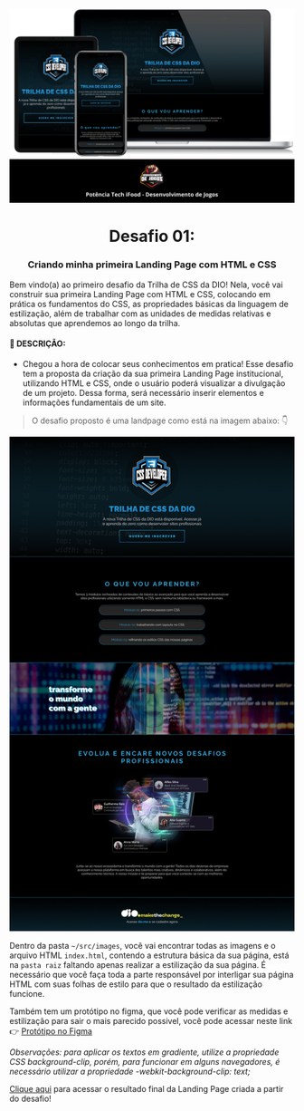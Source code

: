 ![Alt text](src/images/dispositivos.png)
![Alt text](src/images/desenvolvimento-de-jogos.png)
<h1 align="center">Desafio 01:</h1>
<h3 align="center">Criando minha primeira Landing Page com HTML e CSS</h3>

Bem vindo(a) ao primeiro desafio da Trilha de CSS da DIO! Nela, você vai construir sua primeira Landing Page com HTML e CSS, colocando em prática os fundamentos do CSS, as propriedades básicas da linguagem de estilização, além de trabalhar com as unidades de medidas relativas e absolutas que aprendemos ao longo da trilha.

#### 🔖 DESCRIÇÃO:
* Chegou a hora de colocar seus conhecimentos em pratica! Esse desafio tem a proposta da criação da sua primeira Landing Page institucional, utilizando HTML e CSS, onde o usuário poderá visualizar a divulgação de um projeto. Dessa forma, será necessário inserir elementos e informações fundamentais de um site.

> O desafio proposto é uma landpage como está na imagem abaixo: 👇

![Image](src/images/landpage.png)

Dentro da pasta ```~/src/images```, você vai encontrar todas as imagens e o arquivo HTML ```index.html```, contendo a estrutura básica da sua página, está na ```pasta raiz``` faltando apenas
realizar a estilização da sua página. É necessário que você faça toda a parte responsável por interligar sua página HTML com suas folhas
de estilo para que o resultado da estilização funcione.

Também tem um protótipo no figma, que você pode verificar as medidas e estilização para sair o mais parecido possivel, você pode acessar neste link 👉 [Protótipo no Figma](https://www.figma.com/file/K1WeTc2SwzKRYMjUv6sMpX/DIO---Desafio-01?type=design&node-id=22469%3A101&mode=design&t=2yYndTkyVeu8zv9R-1)

*Observações: para aplicar os textos em gradiente, utilize a propriedade CSS background-clip, porém, para funcionar em alguns navegadores, é necessário utilizar a propriedade -webkit-background-clip: text;*

[Clique aqui](https://trilha-css-dio-by-izael-silva.netlify.app/) para acessar o resultado final da Landing Page criada a partir do desafio!